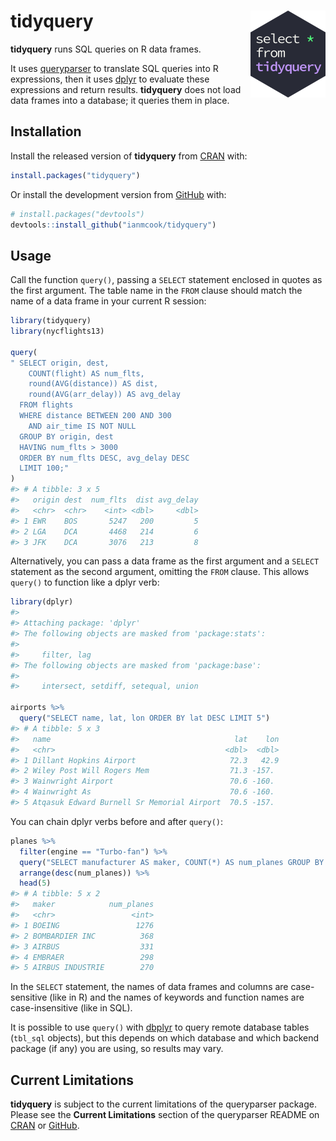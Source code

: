 
<!-- README.md is generated from README.Rmd. Please edit that file -->

# tidyquery <img src="man/figures/logo.png" align="right" width="120" />

<!-- badges: start -->

<!-- badges: end -->

**tidyquery** runs SQL queries on R data frames.

It uses [queryparser](https://github.com/ianmcook/queryparser) to
translate SQL queries into R expressions, then it uses
[dplyr](http://dplyr.tidyverse.org) to evaluate these expressions and
return results. **tidyquery** does not load data frames into a database;
it queries them in place.

## Installation

Install the released version of **tidyquery** from
[CRAN](https://CRAN.R-project.org) with:

``` r
install.packages("tidyquery")
```

Or install the development version from [GitHub](https://github.com/)
with:

``` r
# install.packages("devtools")
devtools::install_github("ianmcook/tidyquery")
```

## Usage

Call the function `query()`, passing a `SELECT` statement enclosed in
quotes as the first argument. The table name in the `FROM` clause should
match the name of a data frame in your current R session:

``` r
library(tidyquery)
library(nycflights13)

query(
" SELECT origin, dest,
    COUNT(flight) AS num_flts,
    round(AVG(distance)) AS dist,
    round(AVG(arr_delay)) AS avg_delay
  FROM flights
  WHERE distance BETWEEN 200 AND 300
    AND air_time IS NOT NULL
  GROUP BY origin, dest
  HAVING num_flts > 3000
  ORDER BY num_flts DESC, avg_delay DESC
  LIMIT 100;"
)
#> # A tibble: 3 x 5
#>   origin dest  num_flts  dist avg_delay
#>   <chr>  <chr>    <int> <dbl>     <dbl>
#> 1 EWR    BOS       5247   200         5
#> 2 LGA    DCA       4468   214         6
#> 3 JFK    DCA       3076   213         8
```

Alternatively, you can pass a data frame as the first argument and a
`SELECT` statement as the second argument, omitting the `FROM` clause.
This allows `query()` to function like a dplyr verb:

``` r
library(dplyr)
#> 
#> Attaching package: 'dplyr'
#> The following objects are masked from 'package:stats':
#> 
#>     filter, lag
#> The following objects are masked from 'package:base':
#> 
#>     intersect, setdiff, setequal, union

airports %>%
  query("SELECT name, lat, lon ORDER BY lat DESC LIMIT 5")
#> # A tibble: 5 x 3
#>   name                                         lat    lon
#>   <chr>                                      <dbl>  <dbl>
#> 1 Dillant Hopkins Airport                     72.3   42.9
#> 2 Wiley Post Will Rogers Mem                  71.3 -157. 
#> 3 Wainwright Airport                          70.6 -160. 
#> 4 Wainwright As                               70.6 -160. 
#> 5 Atqasuk Edward Burnell Sr Memorial Airport  70.5 -157.
```

You can chain dplyr verbs before and after `query()`:

``` r
planes %>%
  filter(engine == "Turbo-fan") %>%
  query("SELECT manufacturer AS maker, COUNT(*) AS num_planes GROUP BY maker") %>%
  arrange(desc(num_planes)) %>%
  head(5)
#> # A tibble: 5 x 2
#>   maker            num_planes
#>   <chr>                 <int>
#> 1 BOEING                 1276
#> 2 BOMBARDIER INC          368
#> 3 AIRBUS                  331
#> 4 EMBRAER                 298
#> 5 AIRBUS INDUSTRIE        270
```

In the `SELECT` statement, the names of data frames and columns are
case-sensitive (like in R) and the names of keywords and function names
are case-insensitive (like in SQL).

It is possible to use `query()` with
[dbplyr](http://dbplyr.tidyverse.org) to query remote database tables
(`tbl_sql` objects), but this depends on which database and which
backend package (if any) you are using, so results may vary.

## Current Limitations

**tidyquery** is subject to the current limitations of the queryparser
package. Please see the **Current Limitations** section of the
queryparser README on
[CRAN](onhttps://cran.r-project.org/package=queryparser/readme/README.html#current-limitations)
or
[GitHub](https://github.com/ianmcook/queryparser#current-limitations).

